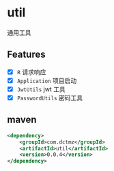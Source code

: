 # util

通用工具

## Features

- [x] `R` 请求响应
- [x] `Application` 项目启动
- [x] `JwtUtils` jwt 工具
- [x] `PasswordUtils` 密码工具

## maven

```xml
<dependency>
    <groupId>com.dctmz</groupId>
    <artifactId>util</artifactId>
    <version>0.0.4</version>
</dependency>
```
